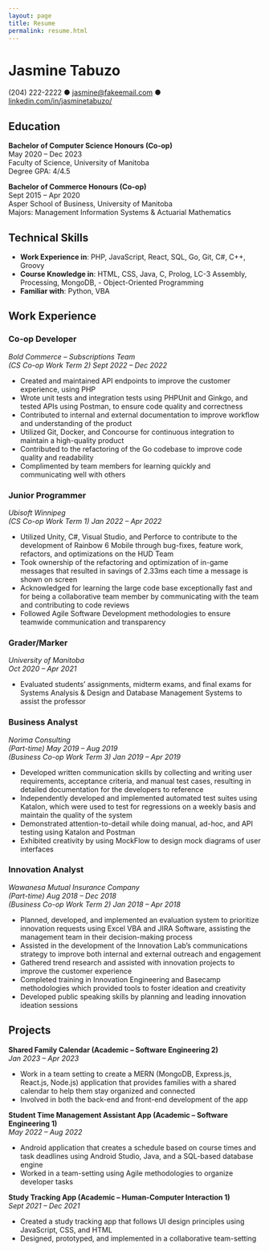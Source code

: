 ```yaml
---
layout: page
title: Resume
permalink: resume.html
---
```


# Jasmine Tabuzo  
(204) 222-2222 ● jasmine@fakeemail.com ● [linkedin.com/in/jasminetabuzo/](linkedin.com/in/jasminetabuzo/)

## Education

**Bachelor of Computer Science Honours (Co-op)**   
May 2020 – Dec 2023    
Faculty of Science, University of Manitoba   
Degree GPA: 4/4.5   

**Bachelor of Commerce Honours (Co-op)**   
Sept 2015 – Apr 2020   
Asper School of Business, University of Manitoba    
Majors: Management Information Systems & Actuarial Mathematics   

## Technical Skills

- **Work Experience in**: PHP, JavaScript, React, SQL, Go, Git, C#, C++, Groovy
- **Course Knowledge in**: HTML, CSS, Java, C, Prolog, LC-3 Assembly, Processing, MongoDB, - Object-Oriented Programming
- **Familiar with**: Python, VBA

## Work Experience

### **Co-op Developer**   
*Bold Commerce – Subscriptions Team*   
*(CS Co-op Work Term 2) Sept 2022 – Dec 2022*

- Created and maintained API endpoints to improve the customer experience, using PHP
- Wrote unit tests and integration tests using PHPUnit and Ginkgo, and tested APIs using Postman, to ensure 
code quality and correctness
- Contributed to internal and external documentation to improve workflow and understanding of the product
- Utilized Git, Docker, and Concourse for continuous integration to maintain a high-quality product 
- Contributed to the refactoring of the Go codebase to improve code quality and readability 
- Complimented by team members for learning quickly and communicating well with others

### **Junior Programmer**
*Ubisoft Winnipeg*   
*(CS Co-op Work Term 1) Jan 2022 – Apr 2022*   

- Utilized Unity, C#, Visual Studio, and Perforce to contribute to the development of Rainbow 6 Mobile through 
bug-fixes, feature work, refactors, and optimizations on the HUD Team 
- Took ownership of the refactoring and optimization of in-game messages that resulted in savings of 2.33ms 
each time a message is shown on screen
- Acknowledged for learning the large code base exceptionally fast and for being a collaborative team member 
by communicating with the team and contributing to code reviews 
- Followed Agile Software Development methodologies to ensure teamwide communication and transparency

### **Grader/Marker**
*University of Manitoba*   
*Oct 2020 – Apr 2021*   
- Evaluated students’ assignments, midterm exams, and final exams for Systems Analysis & Design and Database Management Systems to assist the professor

### **Business Analyst**
*Norima Consulting*   
*(Part-time) May 2019 – Aug 2019*   
*(Business Co-op Work Term 3) Jan 2019 – Apr 2019*   

- Developed written communication skills by collecting and writing user requirements, acceptance criteria, and manual test cases, resulting in detailed documentation for the developers to reference 
- Independently developed and implemented automated test suites using Katalon, which were used to test for regressions on a weekly basis and maintain the quality of the system
- Demonstrated attention-to-detail while doing manual, ad-hoc, and API testing using Katalon and Postman 
- Exhibited creativity by using MockFlow to design mock diagrams of user interfaces

### **Innovation Analyst**
*Wawanesa Mutual Insurance Company*   
*(Part-time) Aug 2018 – Dec 2018*   
*(Business Co-op Work Term 2) Jan 2018 – Apr 2018*   
- Planned, developed, and implemented an evaluation system to prioritize innovation requests using Excel VBA and JIRA Software, assisting the management team in their decision-making process
- Assisted in the development of the Innovation Lab’s communications strategy to improve both internal and external outreach and engagement
- Gathered trend research and assisted with innovation projects to improve the customer experience
- Completed training in Innovation Engineering and Basecamp methodologies which provided tools to foster ideation and creativity 
- Developed public speaking skills by planning and leading innovation ideation sessions

## Projects
**Shared Family Calendar (Academic – Software Engineering 2)**   
*Jan 2023 – Apr 2023*   
- Work in a team setting to create a MERN (MongoDB, Express.js, React.js, Node.js) application that provides families with a shared calendar to help them stay organized and connected
- Involved in both the back-end and front-end development of the app   

**Student Time Management Assistant App (Academic – Software Engineering 1)**   
*May 2022 – Aug 2022*     
- Android application that creates a schedule based on course times and task deadlines using Android Studio, Java, and a SQL-based database engine
- Worked in a team-setting using Agile methodologies to organize developer tasks

**Study Tracking App (Academic – Human-Computer Interaction 1)**   
*Sept 2021 – Dec 2021*   
- Created a study tracking app that follows UI design principles using JavaScript, CSS, and HTML 
- Designed, prototyped, and implemented in a collaborative team-setting


